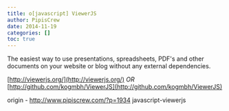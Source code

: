 ```yaml
---
title: o[javascript] ViewerJS
author: PipisCrew
date: 2014-11-19
categories: []
toc: true
---
```


The easiest way to use presentations, spreadsheets, PDF's and other documents on your website or blog without any external dependencies.

[http://viewerjs.org/](http://viewerjs.org/) *OR* [http://github.com/kogmbh/ViewerJS](http://github.com/kogmbh/ViewerJS)

origin - http://www.pipiscrew.com/?p=1934 javascript-viewerjs
